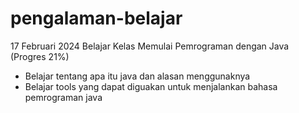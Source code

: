 # pengalaman-belajar

17 Februari 2024
Belajar Kelas Memulai Pemrograman dengan Java (Progres 21%)
* Belajar tentang apa itu java dan alasan menggunaknya
* Belajar tools yang dapat diguakan untuk menjalankan bahasa pemrograman java
